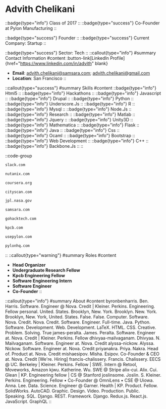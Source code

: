 # Advith Chelikani
::badge{type="info"}
Class of 2017
::
::badge{type="success"}
Co-Founder at Pylon Manufacturing
::

::badge{type="success"}
Founder
::
::badge{type="success"}
Current Company: Startup
::

::badge{type="success"}
Sector: Tech
::
::callout{type="info"}
#summary
Contact Information
#content
:button-link[LinkedIn Profile]{href="https://www.linkedin.com/in/advith" blank}
- **Email**: advith.chelikani@samsara.com; advith.chelikani@gmail.com
- **Location**: San Francisco
::

::callout{type="success"}
#summary
Skills
#content
::badge{type="info"}
Html5
::
::badge{type="info"}
Hackathons
::
::badge{type="info"}
Javascript
::
::badge{type="info"}
Drupal
::
::badge{type="info"}
Python
::
::badge{type="info"}
Underscore.Js
::
::badge{type="info"}
R
::
::badge{type="info"}
Mysql
::
::badge{type="info"}
Node.Js
::
::badge{type="info"}
Research
::
::badge{type="info"}
Matlab
::
::badge{type="info"}
Jquery
::
::badge{type="info"}
Unity3D
::
::badge{type="info"}
Mathematica
::
::badge{type="info"}
Flask
::
::badge{type="info"}
Java
::
::badge{type="info"}
Css
::
::badge{type="info"}
Ocaml
::
::badge{type="info"}
Bootstrap
::
::badge{type="info"}
Web Development
::
::badge{type="info"}
C++
::
::badge{type="info"}
Backbone.Js
::
::

::code-group
```bash [Slack]
slack.com
```
```bash [Nutanix]
nutanix.com
```
```bash [Coursera]
coursera.org
```
```bash [CityScan]
cityscan.com
```
```bash [NASA Jet Propulsion Laboratory]
jpl.nasa.gov
```
```bash [Samsara]
samsara.com
```
```bash [HackTech]
gohacktech.com
```
```bash [Kleiner Perkins Caufield & Byers]
kpcb.com
```
```bash [Pylon]
usepylon.com
```
```bash [Pylon Manufacturing]
pylonhq.com
```
::
::callout{type="warning"}
#summary
Roles
#content
- **Head Organizer**
- **Undergraduate Research Fellow**
- **Kpcb Engineering Fellow**
- **Software Engineering Intern**
- **Software Engineer**
- **Co-Founder**
::

::callout{type="info"}
#summary
About
#content
byronbenharris. Ben. Harris. Software. Engineer @ Nova. Credit | Kleiner. Perkins. Engineering. Fellow personal. United. States. Brooklyn, New. York. Brooklyn. New. York. Brooklyn, New. York, United. States. False. False. Computer. Software. Nova. Credit. Nova. Credit. Software. Engineer. Full-time. Java. Python. Software. Development. Web. Development. LaTeX. HTML. CSS. Creative. Problem. Solving. True james-peralta. James. Peralta. Software. Engineer at. Nova. Credit | Kleiner. Perkins. Fellow dhivyaa-mailvaganam. Dhivyaa. N. Mailvaganam. Software. Engineer at. Nova. Credit alyssa-nickow. Alyssa. Nickow. Software. Engineer at. Nova. Credit priyanakra. Priya. Nakra. Head of. Product at. Nova. Credit mishaesipov. Misha. Esipov. Co-Founder & CEO at. Nova. Credit [We're. Hiring] francis-chalissery. Francis. Chalissery. EECS @ UC. Berkeley | Kleiner. Perkins. Fellow | SWE. Intern @ Retool, Moveworks, Amazon kjwu. Katherine. Wu. SWE @ Stripe alix-cui. Alix. Cui. Glean | KP. Engineering fellow | CS @ Stanford joslinsome. Joslin. S. Kleiner. Perkins. Engineering. Fellow • Co-Founder @ OmniLens • CSE @ Uiowa. Anna. Lee. Data. Science. Engineer @ Garner. Health | KP. Product. Fellow. SolidWorks. AutoCAD. Graphic. Design. Video. Production. Public. Speaking. SQL. Django. REST. Framework. Django. Redux.js. React.js. JavaScript. GraphQL
::

